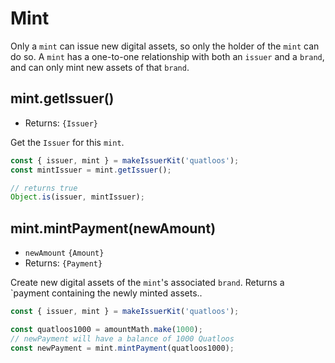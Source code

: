 # Mint

Only a `mint` can issue new digital assets, so only the holder of the `mint` can
do so. A `mint` has a one-to-one relationship with both an `issuer` and a `brand`,
and can only mint new assets of that `brand`.

## mint.getIssuer()
- Returns: `{Issuer}`

Get the `Issuer` for this `mint`.

```js
const { issuer, mint } = makeIssuerKit('quatloos');
const mintIssuer = mint.getIssuer();

// returns true
Object.is(issuer, mintIssuer);
```

## mint.mintPayment(newAmount)
- `newAmount` `{Amount}`
- Returns: `{Payment}`

Create new digital assets of the `mint`'s associated `brand`.
Returns a `payment containing the newly minted assets..

```js
const { issuer, mint } = makeIssuerKit('quatloos');

const quatloos1000 = amountMath.make(1000);
// newPayment will have a balance of 1000 Quatloos
const newPayment = mint.mintPayment(quatloos1000);
```
